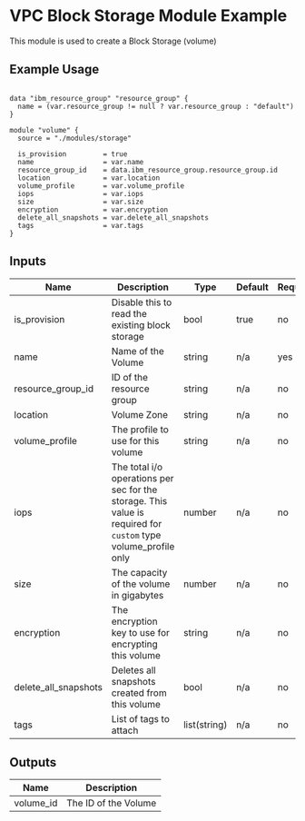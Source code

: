 # VPC Block Storage Module Example

This module is used to create a Block Storage (volume)

## Example Usage
```

data "ibm_resource_group" "resource_group" {
  name = (var.resource_group != null ? var.resource_group : "default")
}

module "volume" {
  source = "./modules/storage"

  is_provision         = true
  name                 = var.name
  resource_group_id    = data.ibm_resource_group.resource_group.id
  location             = var.location
  volume_profile       = var.volume_profile
  iops                 = var.iops
  size                 = var.size
  encryption           = var.encryption
  delete_all_snapshots = var.delete_all_snapshots
  tags                 = var.tags
}
```

<!-- BEGINNING OF PRE-COMMIT-TERRAFORM DOCS HOOK -->

## Inputs

| Name                              | Description                                           | Type   | Default | Required |
|-----------------------------------|-------------------------------------------------------|--------|---------|----------|
| is_provision | Disable this to read the existing block storage | bool | true | no |
| name | Name of the Volume | string | n/a | yes |
| resource\_group\_id | ID of the resource group | string | n/a | no |
| location | Volume Zone | string | n/a | no |
| volume\_profile | The profile to use for this volume | string | n/a | no |
| iops | The total i/o operations per sec for the storage. This value is required for `custom` type volume_profile only | number | n/a | no |
| size | The capacity of the volume in gigabytes | number | n/a | no |
| encryption | The encryption key to use for encrypting this volume | string | n/a | no |
| delete_all_snapshots | Deletes all snapshots created from this volume | bool | n/a | no |
| tags | List of tags to attach  | list(string) | n/a | no |

## Outputs

| Name | Description |
|------|-------------|
| volume\_id | The ID of the Volume |

<!-- END OF PRE-COMMIT-TERRAFORM DOCS HOOK -->